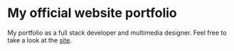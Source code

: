 # My official website portfolio

My portfolio as a full stack developer and multimedia designer. Feel free to take a look at the [site](https://noeldj.github.io/noeldesigner/).